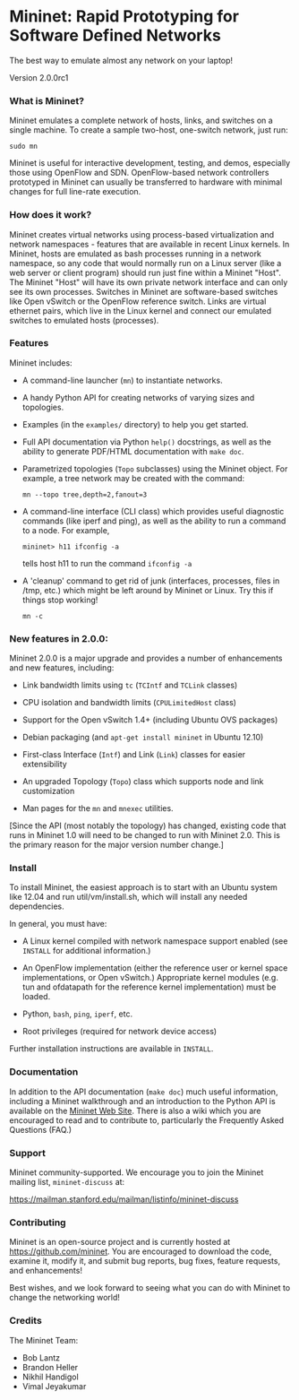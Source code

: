 Mininet: Rapid Prototyping for Software Defined Networks
===

The best way to emulate almost any network on your laptop!

Version 2.0.0rc1

### What is Mininet?

Mininet emulates a complete network of hosts, links, and switches on a single
machine.  To create a sample two-host, one-switch network, just run:

    sudo mn

Mininet is useful for interactive development, testing, and demos, especially
those using OpenFlow and SDN.  OpenFlow-based network controllers prototyped in
Mininet can usually be transferred to hardware with minimal changes for full
line-rate execution.

### How does it work?

Mininet creates virtual networks using process-based virtualization and network
namespaces - features that are available in recent Linux kernels.  In Mininet,
hosts are emulated as bash processes running in a network namespace, so any
code that would normally run on a Linux server (like a web server or client
program) should run just fine within a Mininet "Host".  The Mininet "Host" will
have its own private network interface and can only see its own processes.
Switches in Mininet are software-based switches like Open vSwitch or the
OpenFlow reference switch.  Links are virtual ethernet pairs, which live in the
Linux kernel and connect our emulated switches to emulated hosts (processes).

### Features

Mininet includes:

* A command-line launcher (`mn`) to instantiate networks.

* A handy Python API for creating networks of varying sizes and topologies.

* Examples (in the `examples/` directory) to help you get started.

* Full API documentation via Python `help()` docstrings, as well as the ability
  to generate PDF/HTML documentation with `make doc`.

* Parametrized topologies (`Topo` subclasses) using the Mininet object.  For
  example, a tree network may be created with the command:
  
  `mn --topo tree,depth=2,fanout=3`

* A command-line interface (CLI class) which provides useful diagnostic
  commands (like iperf and ping), as well as the ability to run a command to a 
  node. For example,
  
  `mininet> h11 ifconfig -a`
  
  tells host h11 to run the command `ifconfig -a`

* A 'cleanup' command to get rid of junk (interfaces, processes, files in
  /tmp, etc.) which might be left around by Mininet or Linux. Try this if 
  things stop working!
  
  `mn -c`

### New features in 2.0.0:

Mininet 2.0.0 is a major upgrade and provides
a number of enhancements and new features, including:

* Link bandwidth limits using `tc` (`TCIntf` and `TCLink` classes)

* CPU isolation and bandwidth limits (`CPULimitedHost` class)

* Support for the Open vSwitch 1.4+ (including Ubuntu OVS packages)

* Debian packaging (and `apt-get install mininet` in Ubuntu 12.10)

* First-class Interface (`Intf`) and Link (`Link`) classes for easier extensibility

* An upgraded Topology (`Topo`) class which supports node and link
  customization

* Man pages for the `mn` and `mnexec` utilities.

[Since the API (most notably the topology) has changed, existing code that
runs in Mininet 1.0 will need to be changed to run with Mininet 2.0. This
is the primary reason for the major version number change.]

### Install

To install Mininet, the easiest approach is to start with an Ubuntu system like 12.04 and run util/vm/install.sh, which will install any needed dependencies.

In general, you must have:

* A Linux kernel compiled with network namespace support
  enabled (see `INSTALL` for additional information.)

* An OpenFlow implementation (either the reference user or kernel
  space implementations, or Open vSwitch.) Appropriate kernel modules
  (e.g. tun and ofdatapath for the reference kernel implementation) must
  be loaded.

* Python, `bash`, `ping`, `iperf`, etc.

* Root privileges (required for network device access)

Further installation instructions are available in `INSTALL`.

### Documentation

In addition to the API documentation (`make doc`) much useful information,
including a Mininet walkthrough and an introduction to the Python API is
available on the [Mininet Web Site](http://openflow.org/mininet). There is
also a wiki which you are encouraged to read and to contribute to,
particularly the Frequently Asked Questions (FAQ.)

### Support

Mininet community-supported. We encourage you to
join the Mininet mailing list, `mininet-discuss` at:

<https://mailman.stanford.edu/mailman/listinfo/mininet-discuss>

### Contributing

Mininet is an open-source project and is currently hosted at
<https://github.com/mininet>. You are encouraged to download the code,
examine it, modify it, and submit bug reports, bug fixes, feature
requests, and enhancements!

Best wishes, and we look forward to seeing what you can do with Mininet
to change the networking world!

### Credits

The Mininet Team:

* Bob Lantz
* Brandon Heller
* Nikhil Handigol
* Vimal Jeyakumar

